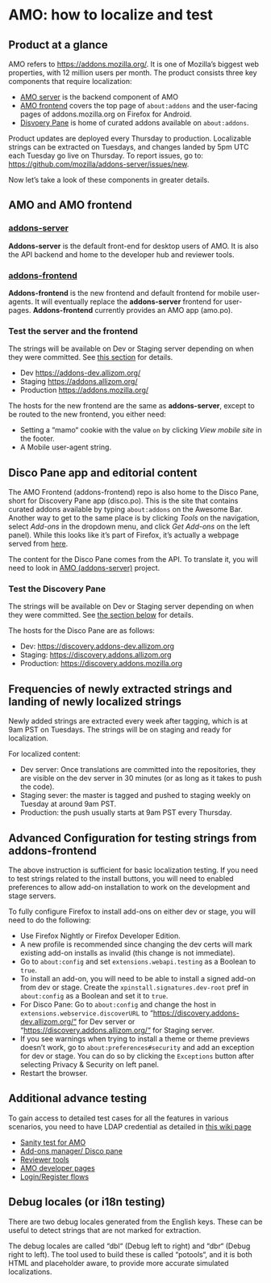 # AMO: how to localize and test

## Product at a glance

AMO refers to https://addons.mozilla.org/. It is one of Mozilla’s biggest web properties, with 12 million users per month. The product consists three key components that require localization:

* [AMO server](https://pontoon.mozilla.org/projects/amo) is the backend component of AMO
* [AMO frontend](https://pontoon.mozilla.org/projects/amo-frontend/) covers the top page of `about:addons` and the user-facing pages of addons.mozilla.org on Firefox for Android.
* [Disvoery Pane](https://pontoon.mozilla.org/projects/amo-frontend/) is home of curated addons available on `about:addons`.

Product updates are deployed every Thursday to production. Localizable strings can be extracted on Tuesdays, and changes landed by 5pm UTC each Tuesday go live on Thursday. To report issues, go to: https://github.com/mozilla/addons-server/issues/new.

Now let’s take a look of these components in greater details.

## AMO and AMO frontend

### [addons-server](https://pontoon.mozilla.org/projects/amo)

**Addons-server** is the default front-end for desktop users of AMO. It is also the API backend and home to the developer hub and reviewer tools.

### [addons-frontend](https://pontoon.mozilla.org/projects/amo)

**Addons-frontend** is the new frontend and default frontend for mobile user-agents. It will eventually replace the **addons-server** frontend for user-pages. **Addons-frontend** currently provides an AMO app (amo.po).

### Test the server and the frontend

The strings will be available on Dev or Staging server depending on when they were committed. See [this section](https://github.com/mozilla-l10n/localizer-documentation/blob/2f065c6a15208cf30ec0a8d440a399a5b5424d39/webprojects/amo.md#frequencies-of-newly-extracted-strings-and-landing-of-newly-localized-strings) for details.

* Dev https://addons-dev.allizom.org/
* Staging https://addons.allizom.org/
* Production https://addons.mozilla.org/

The hosts for the new frontend are the same as **addons-server**, except to be routed to the new frontend, you either need:

* Setting a “mamo“ cookie with the value `on` by clicking _View mobile site_ in the footer.
* A Mobile user-agent string.

## Disco Pane app and editorial content

The AMO Frontend (addons-frontend) repo is also home to the Disco Pane, short for Discovery Pane app (disco.po). This is the site that contains curated addons available by typing `about:addons` on the Awesome Bar. Another way to get to the same place is by clicking _Tools_ on the navigation, select _Add-ons_ in the dropdown menu, and click _Get Add-ons_ on the left panel). While this looks like it’s part of Firefox, it’s actually a webpage served from [here](https://discovery.addons.mozilla.org).

The content for the Disco Pane comes from the API. To translate it, you will need to look in [AMO (addons-server)](https://pontoon.mozilla.org/projects/amo) project.

### Test the Discovery Pane

The strings will be available on Dev or Staging server depending on when they were committed. See [the section below](https://github.com/mozilla-l10n/localizer-documentation/blob/2f065c6a15208cf30ec0a8d440a399a5b5424d39/webprojects/amo.md#frequencies-of-newly-extracted-strings-and-landing-of-newly-localized-strings) for details.

The hosts for the Disco Pane are as follows:

* Dev: https://discovery.addons-dev.allizom.org
* Staging: https://discovery.addons.allizom.org
* Production: https://discovery.addons.mozilla.org

## Frequencies of newly extracted strings and landing of newly localized strings

Newly added strings are extracted every week after tagging, which is at 9am PST on Tuesdays. The strings will be on staging and ready for localization.

For localized content:

* Dev server: Once translations are committed into the repositories, they are visible on the dev server in 30 minutes (or as long as it takes to push the code).
* Staging sever: the master is tagged and pushed to staging weekly on Tuesday at around 9am PST.
* Production: the push usually starts at 9am PST every Thursday.

## Advanced Configuration for testing strings from **addons-frontend**

The above instruction is sufficient for basic localization testing. If you need to test strings related to the install buttons, you will need to enabled preferences to allow add-on installation to work on the development and stage servers.

To fully configure Firefox to install add-ons on either dev or stage, you will
need to do the following:

* Use Firefox Nightly or Firefox Developer Edition.
* A new profile is recommended since changing the dev certs will mark existing add-on installs as invalid (this change is not immediate).
* Go to `about:config` and set `extensions.webapi.testing` as a Boolean to `true`.
* To install an add-on, you will need to be able to install a signed add-on from dev or stage. Create the `xpinstall.signatures.dev-root` pref in `about:config` as a Boolean and set it to `true`.
* For Disco Pane: Go to `about:config` and change the host in `extensions.webservice.discoverURL` to “https://discovery.addons-dev.allizom.org/“ for Dev server or “https://discovery.addons.allizom.org/“ for Staging server.
* If you see warnings when trying to install a theme or theme previews doesn’t work, go to `about:preferences#security` and add an exception for dev or stage. You can do so by  clicking the `Exceptions` button after selecting Privacy & Security on left panel.
* Restart the browser.

## Additional advance testing

To gain access to detailed test cases for all the features in various scenarios, you need to have LDAP credential as detailed in [this wiki page](https://wiki.mozilla.org/TestEngineering/Testrail)

* [Sanity test for AMO](https://testrail.stage.mozaws.net/index.php?/suites/view/108&group_by=cases:section_id&group_order=asc)
* [Add-ons manager/ Disco pane](https://testrail.stage.mozaws.net/index.php?/suites/view/98&group_by=cases:section_id&group_order=asc)
* [Reviewer tools](https://testrail.stage.mozaws.net/index.php?/suites/view/100&group_by=cases:section_id&group_order=asc)
* [AMO developer pages](https://testrail.stage.mozaws.net/index.php?/suites/view/99&group_by=cases:section_id&group_order=asc)
* [Login/Register flows](https://testrail.stage.mozaws.net/index.php?/suites/view/95&group_by=cases:section_id&group_order=asc)

## Debug locales (or i18n testing)

There are two debug locales generated from the English keys. These can be useful to detect strings that are not marked for extraction.

The debug locales are called “dbl“ (Debug left to right) and “dbr“ (Debug right to left). The tool used to build these is called “potools“, and it is both HTML and placeholder aware, to provide more accurate simulated localizations.
